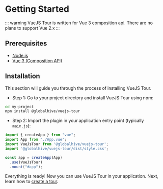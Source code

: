 # Getting Started

::: warning
VueJS Tour is written for Vue 3 composition api. There are no plans to support Vue 2.x
:::

## Prerequisites

* [Node.js](https://nodejs.org/)
* [Vue 3 (Composition API)](https://vuejs.org/guide/introduction.html#composition-api)

## Installation

This section will guide you through the process of installing VueJS Tour.

* Step 1: Go to your project directory and install VueJS Tour using npm:

```bash
cd my-project
npm install @globalhive/vuejs-tour
```

* Step 2: Import the plugin in your application entry point (typically `main.js`):

```javascript
import { createApp } from "vue";
import App from "./App.vue";
import VueJsTour from '@globalhive/vuejs-tour';
import '@globalhive/vuejs-tour/dist/style.css';

const app = createApp(App)
  .use(VueJsTour)
  .mount("#app");
```
Everything is ready! Now you can use VueJS Tour in your application.
Next, learn how to [create a tour](/guide/create-a-tour).
